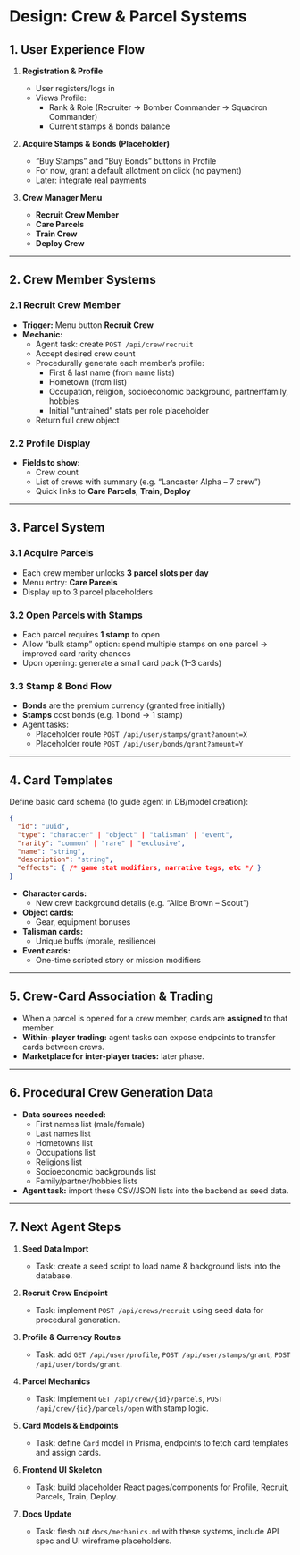 # Design: Crew & Parcel Systems

## 1. User Experience Flow

1. **Registration & Profile**  
   - User registers/logs in  
   - Views Profile:  
     - Rank & Role (Recruiter → Bomber Commander → Squadron Commander)  
     - Current stamps & bonds balance  

2. **Acquire Stamps & Bonds (Placeholder)**  
   - “Buy Stamps” and “Buy Bonds” buttons in Profile  
   - For now, grant a default allotment on click (no payment)  
   - Later: integrate real payments  

3. **Crew Manager Menu**  
   - **Recruit Crew Member**  
   - **Care Parcels**  
   - **Train Crew**  
   - **Deploy Crew**  

---

## 2. Crew Member Systems

### 2.1 Recruit Crew Member
- **Trigger:** Menu button **Recruit Crew**  
- **Mechanic:**  
  - Agent task: create `POST /api/crew/recruit`  
  - Accept desired crew count  
  - Procedurally generate each member’s profile:
    - First & last name (from name lists)  
    - Hometown (from list)  
    - Occupation, religion, socioeconomic background, partner/family, hobbies  
    - Initial “untrained” stats per role placeholder  
  - Return full crew object  

### 2.2 Profile Display
- **Fields to show:**  
  - Crew count  
  - List of crews with summary (e.g. “Lancaster Alpha – 7 crew”)  
  - Quick links to **Care Parcels**, **Train**, **Deploy**  

---

## 3. Parcel System

### 3.1 Acquire Parcels
- Each crew member unlocks **3 parcel slots per day**  
- Menu entry: **Care Parcels**  
- Display up to 3 parcel placeholders  

### 3.2 Open Parcels with Stamps
- Each parcel requires **1 stamp** to open  
- Allow “bulk stamp” option: spend multiple stamps on one parcel → improved card rarity chances  
- Upon opening: generate a small card pack (1–3 cards)  

### 3.3 Stamp & Bond Flow
- **Bonds** are the premium currency (granted free initially)  
- **Stamps** cost bonds (e.g. 1 bond → 1 stamp)  
- Agent tasks:
  - Placeholder route `POST /api/user/stamps/grant?amount=X`  
  - Placeholder route `POST /api/user/bonds/grant?amount=Y`  

---

## 4. Card Templates

Define basic card schema (to guide agent in DB/model creation):

```json
{
  "id": "uuid",
  "type": "character" | "object" | "talisman" | "event",
  "rarity": "common" | "rare" | "exclusive",
  "name": "string",
  "description": "string",
  "effects": { /* game stat modifiers, narrative tags, etc */ }
}
```

- **Character cards:**  
  - New crew background details (e.g. “Alice Brown – Scout”)  
- **Object cards:**  
  - Gear, equipment bonuses  
- **Talisman cards:**  
  - Unique buffs (morale, resilience)  
- **Event cards:**  
  - One-time scripted story or mission modifiers  

---

## 5. Crew-Card Association & Trading

- When a parcel is opened for a crew member, cards are **assigned** to that member.  
- **Within-player trading:** agent tasks can expose endpoints to transfer cards between crews.  
- **Marketplace for inter-player trades:** later phase.  

---

## 6. Procedural Crew Generation Data

- **Data sources needed:**  
  - First names list (male/female)  
  - Last names list  
  - Hometowns list  
  - Occupations list  
  - Religions list  
  - Socioeconomic backgrounds list  
  - Family/partner/hobbies lists  
- **Agent task:** import these CSV/JSON lists into the backend as seed data.  

---

## 7. Next Agent Steps

1. **Seed Data Import**  
   - Task: create a seed script to load name & background lists into the database.

2. **Recruit Crew Endpoint**  
   - Task: implement `POST /api/crews/recruit` using seed data for procedural generation.

3. **Profile & Currency Routes**  
   - Task: add `GET /api/user/profile`, `POST /api/user/stamps/grant`, `POST /api/user/bonds/grant`.

4. **Parcel Mechanics**  
   - Task: implement `GET /api/crew/{id}/parcels`, `POST /api/crew/{id}/parcels/open` with stamp logic.

5. **Card Models & Endpoints**  
   - Task: define `Card` model in Prisma, endpoints to fetch card templates and assign cards.

6. **Frontend UI Skeleton**  
   - Task: build placeholder React pages/components for Profile, Recruit, Parcels, Train, Deploy.

7. **Docs Update**  
   - Task: flesh out `docs/mechanics.md` with these systems, include API spec and UI wireframe placeholders.
